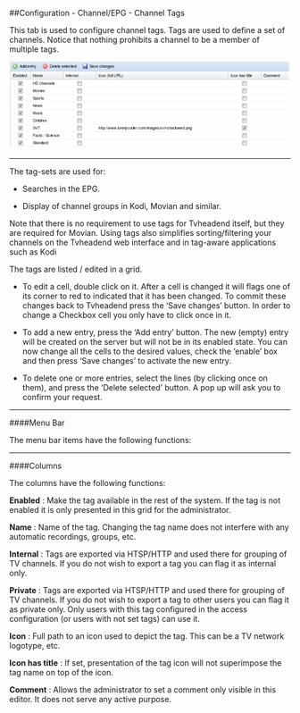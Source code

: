 ##Configuration - Channel/EPG - Channel Tags

This tab is used to configure channel tags. Tags are used to define a
set of channels. Notice that nothing prohibits a channel to be a member
of multiple tags. 

!['Channel Tags' Tab](docresources/tagstab.png)

---

The tag-sets are used for:

* Searches in the EPG.

* Display of channel groups in Kodi, Movian and similar.

Note that there is no requirement to use tags for Tvheadend itself, but they
are required for Movian. Using tags also simplifies sorting/filtering your
channels on the Tvheadend web interface and in tag-aware applications such as Kodi

The tags are listed / edited in a grid.

* To edit a cell, double click on it. After a cell is changed it will
  flags one of its corner to red to indicated that it has been
  changed. To commit these changes back to Tvheadend press the ‘Save
  changes’ button. In order to change a Checkbox cell you only have to
  click once in it.

* To add a new entry, press the ‘Add entry’ button. The new (empty)
  entry will be created on the server but will not be in its enabled
  state. You can now change all the cells to the desired values, check
  the ‘enable’ box and then press ‘Save changes’ to activate the new
  entry.

* To delete one or more entries, select the lines (by clicking once on
  them), and press the ‘Delete selected’ button. A pop up will ask you
  to confirm your request.

---

####Menu Bar

The menu bar items have the following functions:

---

####Columns

The columns have the following functions:

**Enabled**
:   Make the tag available in the rest of the system. If the tag is not
    enabled it is only presented in this grid for the administrator.

**Name**
:   Name of the tag. Changing the tag name does not interfere with any
    automatic recordings, groups, etc.

**Internal**
:   Tags are exported via HTSP/HTTP and used there for grouping of TV
    channels. If you do not wish to export a tag you can flag it as internal
    only.

**Private**
:   Tags are exported via HTSP/HTTP and used there for grouping of TV
    channels. If you do not wish to export a tag to other users you can flag
    it as private only. Only users with this tag configured in the access
    configuration (or users with not set tags) can use it.

**Icon**
:   Full path to an icon used to depict the tag. This can be a TV network
    logotype, etc.

**Icon has title**
:   If set, presentation of the tag icon will not superimpose the tag name
    on top of the icon.

**Comment**
:   Allows the administrator to set a comment only visible in this editor.
    It does not serve any active purpose.
